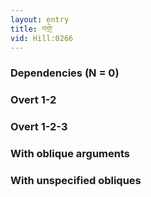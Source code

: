 ```yaml
---
layout: entry
title: བགྲེ་
vid: Hill:0266
---
```

### Dependencies (N = 0)


### Overt 1-2


### Overt 1-2-3


### With oblique arguments


### With unspecified obliques
